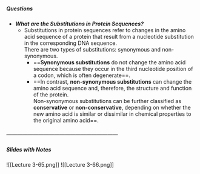 ##### Questions
- ***What are the Substitutions in Protein Sequences?***
	- Substitutions in protein sequences refer to changes in the amino acid sequence of a protein that result from a nucleotide substitution in the corresponding DNA sequence. <br>There are two types of substitutions: synonymous and non-synonymous.
		- ==**Synonymous substitutions** do not change the amino acid sequence because they occur in the third nucleotide position of a codon, which is often degenerate==. 
		- ==In contrast, **non-synonymous substitutions** can change the amino acid sequence and, therefore, the structure and function of the protein. <br>Non-synonymous substitutions can be further classified as **conservative** or **non-conservative**, depending on whether the new amino acid is similar or dissimilar in chemical properties to the original amino acid==.

##### —————————————————————
##### Slides with Notes
![[Lecture 3-65.png]] ![[Lecture 3-66.png]] 